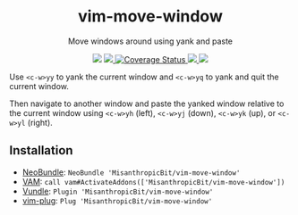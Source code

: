 <div align="center">
  <h1>vim-move-window</h1>
  <p>Move windows around using yank and paste</p>
  <p>
    <img src="https://img.shields.io/badge/version-0.1.0--alpha-orange" />
    <a href="https://github.com/MisanthropicBit/vim-move-window/actions?query=workflow%3A%22Run+vader+tests%22">
        <img src="https://img.shields.io/github/workflow/status/MisanthropicBit/vim-move-window/Run%20vader%20tests/master" />
    </a>
    <a href="https://coveralls.io/github/MisanthropicBit/vim-move-window?branch=master">
        <img src="https://coveralls.io/repos/github/MisanthropicBit/vim-move-window/badge.svg?branch=master" alt="Coverage Status" />
    </a>
    <a href="/LICENSE">
        <img
        src="https://img.shields.io/github/license/MisanthropicBit/vim-move-window" />
    </a>
    <img src="https://img.shields.io/badge/compatible-neovim-blueviolet" />
  </p>
</div>

Use `<c-w>yy` to yank the current window and `<c-w>yq` to yank and quit the
current window.

Then navigate to another window and paste the yanked window relative to the
current window using `<c-w>yh` (left), `<c-w>yj` (down), `<c-w>yk` (up), or
`<c-w>yl` (right).

## Installation

* [NeoBundle](https://github.com/Shougo/neobundle.vim):
  `NeoBundle 'MisanthropicBit/vim-move-window'`
* [VAM](https://github.com/MarcWeber/vim-addon-manager):
  `call vam#ActivateAddons(['MisanthropicBit/vim-move-window'])`
* [Vundle](https://github.com/VundleVim/Vundle.vim):
  `Plugin 'MisanthropicBit/vim-move-window'`
* [vim-plug](https://github.com/junegunn/vim-plug):
  `Plug 'MisanthropicBit/vim-move-window'`
